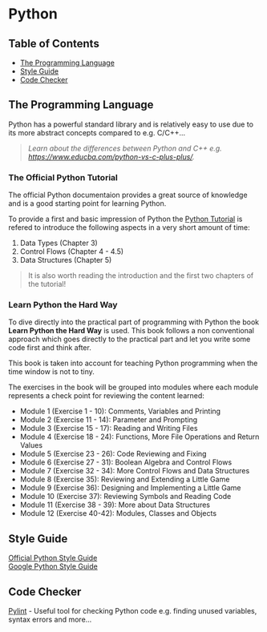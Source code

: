 # Python

## Table of Contents

* [The Programming Language](#the-programming-language)
* [Style Guide](#style-guide)
* [Code Checker](#code-checker)

## The Programming Language

Python has a powerful standard library and is relatively easy to use due to its more abstract concepts compared to e.g. C/C++...  

> _Learn about the differences between Python and C++ e.g. https://www.educba.com/python-vs-c-plus-plus/._

### The Official Python Tutorial

The official Python documentaion provides a great source of knowledge and is a good starting point for learning Python.

To provide a first and basic impression of Python the [Python Tutorial](https://docs.python.org/3/tutorial/index.html) is refered to introduce the following aspects in a very short amount of time:

1. Data Types (Chapter 3)
2. Control Flows (Chapter 4 - 4.5)
3. Data Structures (Chapter 5)

> It is also worth reading the introduction and the first two chapters of the tutorial!  

### Learn Python the Hard Way

To dive directly into the practical part of programming with Python the book __Learn Python the Hard Way__ is used. This book follows a non conventional approach which goes directly to the practical part and let you write some code first and think after.  

This book is taken into account for teaching Python programming when the time window is not to tiny.

The exercises in the book will be grouped into modules where each module represents a check point for reviewing the content learned:

* Module 1 (Exercise 1 - 10): Comments, Variables and Printing
* Module 2 (Exercise 11 - 14): Parameter and Prompting
* Module 3 (Exercise 15 - 17): Reading and Writing Files
* Module 4 (Exercise 18 - 24): Functions, More File Operations and Return Values
* Module 5 (Exercise 23 - 26): Code Reviewing and Fixing
* Module 6 (Exercise 27 - 31): Boolean Algebra and Control Flows
* Module 7 (Exercise 32 - 34): More Control Flows and Data Structures
* Module 8 (Exercise 35): Reviewing and Extending a Little Game
* Module 9 (Exercise 36): Designing and Implementing a Little Game
* Module 10 (Exercise 37): Reviewing Symbols and Reading Code
* Module 11 (Exercise 38 - 39): More about Data Structures
* Module 12 (Exercise 40-42): Modules, Classes and Objects

## Style Guide

[Official Python Style Guide](https://www.python.org/dev/peps/pep-0008/)  
[Google Python Style Guide](https://github.com/google/styleguide/blob/gh-pages/pyguide.md)  

## Code Checker

[Pylint](https://www.pylint.org/) - Useful tool for checking Python code e.g. finding unused variables, syntax errors and more...  


